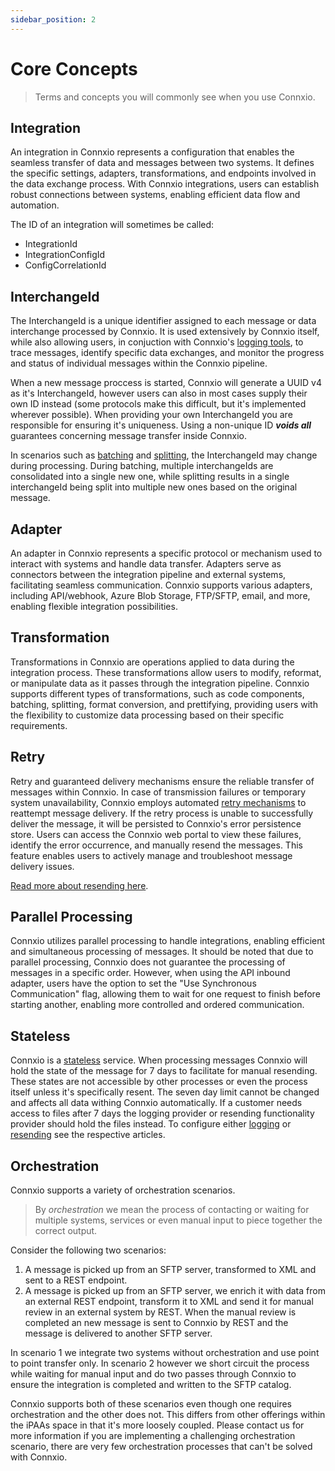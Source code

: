 ```yaml
---
sidebar_position: 2
---
```


# Core Concepts
> Terms and concepts you will commonly see when you use Connxio.

## Integration

An integration in Connxio represents a configuration that enables the seamless transfer of data and messages between two systems. It defines the specific settings, adapters, transformations, and endpoints involved in the data exchange process. With Connxio integrations, users can establish robust connections between systems, enabling efficient data flow and automation.

The ID of an integration will sometimes be called:
- IntegrationId
- IntegrationConfigId
- ConfigCorrelationId

## InterchangeId

The InterchangeId is a unique identifier assigned to each message or data interchange processed by Connxio. It is used extensively by Connxio itself, while also allowing users, in conjuction with Connxio's [logging tools](/integrations/logging), to trace messages, identify specific data exchanges, and monitor the progress and status of individual messages within the Connxio pipeline.

When a new message proccess is started, Connxio will generate a UUID v4 as it's InterchangeId, however users can also in most cases supply their own ID instead (some protocols make this difficult, but it's implemented wherever possible). When providing your own InterchangeId you are responsible for ensuring it's uniqueness. Using a non-unique ID **_voids all_** guarantees concerning message transfer inside Connxio.

In scenarios such as [batching](/integrations/transformation/batching) and [splitting](/integrations/transformation/splitting), the InterchangeId may change during processing. During batching, multiple interchangeIds are consolidated into a single new one, while splitting results in a single interchangeId being split into multiple new ones based on the original message.


## Adapter

An adapter in Connxio represents a specific protocol or mechanism used to interact with systems and handle data transfer. Adapters serve as connectors between the integration pipeline and external systems, facilitating seamless communication. Connxio supports various adapters, including API/webhook, Azure Blob Storage, FTP/SFTP, email, and more, enabling flexible integration possibilities.

## Transformation

Transformations in Connxio are operations applied to data during the integration process. These transformations allow users to modify, reformat, or manipulate data as it passes through the integration pipeline. Connxio supports different types of transformations, such as code components, batching, splitting, format conversion, and prettifying, providing users with the flexibility to customize data processing based on their specific requirements.

## Retry

Retry and guaranteed delivery mechanisms ensure the reliable transfer of messages within Connxio. In case of transmission failures or temporary system unavailability, Connxio employs automated [retry mechanisms](/integrations/retry) to reattempt message delivery. If the retry process is unable to successfully deliver the message, it will be persisted to Connxio's error persistence store. Users can access the Connxio web portal to view these failures, identify the error occurrence, and manually resend the messages. This feature enables users to actively manage and troubleshoot message delivery issues.

[Read more about resending here](/connxio-portal/connxio-resending).

## Parallel Processing

Connxio utilizes parallel processing to handle integrations, enabling efficient and simultaneous processing of messages. It should be noted that due to parallel processing, Connxio does not guarantee the processing of messages in a specific order. However, when using the API inbound adapter, users have the option to set the "Use Synchronous Communication" flag, allowing them to wait for one request to finish before starting another, enabling more controlled and ordered communication.

## Stateless

Connxio is a [stateless](https://en.wiktionary.org/wiki/stateless) service. When processing messages Connxio will hold the state of the message for 7 days to facilitate for manual resending. These states are not accessible by other processes or even the process itself unless it's specifically resent. The seven day limit cannot be changed and affects all data withing Connxio automatically. If a customer needs access to files after 7 days the logging provider or resending functionality provider should hold the files instead. To configure either [logging](/integrations/logging) or [resending](/reference/resending-api) see the respective articles.

## Orchestration

Connxio supports a variety of orchestration scenarios.

> By _orchestration_ we mean the process of contacting or waiting for multiple systems, services or even manual input to piece together the correct output.

Consider the following two scenarios:

1. A message is picked up from an SFTP server, transformed to XML and sent to a REST endpoint.
2. A message is picked up from an SFTP server, we enrich it with data from an external REST endpoint, transform it to XML and send it for manual review in an external system by REST. When the manual review is completed an new message is sent to Connxio by REST and the message is delivered to another SFTP server.

In scenario 1 we integrate two systems without orchestration and use point to point transfer only. In scenario 2 however we short circuit the process while waiting for manual input and do two passes through Connxio to ensure the integration is completed and written to the SFTP catalog.

Connxio supports both of these scenarios even though one requires orchestration and the other does not. This differs from other offerings within the iPAAs space in that it's more loosely coupled. Please contact us for more information if you are implementing a challenging orchestration scenario, there are very few orchestration processes that can't be solved with Connxio.
